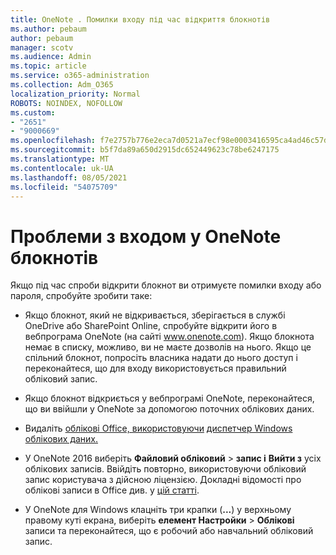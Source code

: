 ```yaml
---
title: OneNote . Помилки входу під час відкриття блокнотів
ms.author: pebaum
author: pebaum
manager: scotv
ms.audience: Admin
ms.topic: article
ms.service: o365-administration
ms.collection: Adm_O365
localization_priority: Normal
ROBOTS: NOINDEX, NOFOLLOW
ms.custom:
- "2651"
- "9000669"
ms.openlocfilehash: f7e2757b776e2eca7d0521a7ecf98e0003416595ca4ad46c57d70974acba98ad
ms.sourcegitcommit: b5f7da89a650d2915dc652449623c78be6247175
ms.translationtype: MT
ms.contentlocale: uk-UA
ms.lasthandoff: 08/05/2021
ms.locfileid: "54075709"
---
```

# <a name="issues-signing-in-to-onenote-notebooks"></a>Проблеми з входом у OneNote блокнотів

Якщо під час спроби відкрити блокнот ви отримуєте помилки входу або пароля, спробуйте зробити таке:

- Якщо блокнот, який не відкривається, зберігається в службі OneDrive або SharePoint Online, спробуйте відкрити його в вебпрограма OneNote (на сайті www.onenote.com). Якщо блокнота немає в списку, можливо, ви не маєте дозволів на нього. Якщо це спільний блокнот, попросіть власника надати до нього доступ і переконайтеся, що для входу використовується правильний обліковий запис.

- Якщо блокнот відкриється у вебпрограмі OneNote, переконайтеся, що ви ввійшли у OneNote за допомогою поточних облікових даних. 

- Видаліть [облікові Office, використовуючи](https://docs.microsoft.com/office/troubleshoot/error-messages/another-account-already-signed-in#step-3-clear-cached-credentials-on-the-computer) [диспетчер Windows облікових даних.](https://support.microsoft.com/help/4026814/windows-accessing-credential-manager)

- У OneNote 2016 виберіть **Файловий обліковий**  >  **запис і** **Вийти з** усіх облікових записів. Ввійдіть повторно, використовуючи обліковий запис користувача з дійсною ліцензією. Докладні відомості про облікові записи в Office див. у [цій статті](https://support.office.com/article/accounts-in-office-628ea040-f265-49de-b986-be09c3ebf8a9).

- У OneNote для Windows клацніть три крапки (**...**) у верхньому правому куті екрана, виберіть **елемент Настройки**  >  **Облікові** записи та переконайтеся, що є робочий або навчальний обліковий запис.